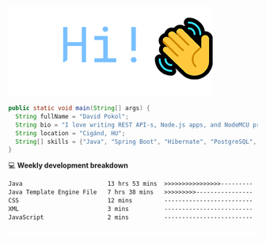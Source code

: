 ![Hi!](assets/images/hi.png)

```java
public static void main(String[] args) {
  String fullName = "David Pokol";
  String bio = "I love writing REST API-s, Node.js apps, and NodeMCU programs";
  String location = "Cigánd, HU";
  String[] skills = {"Java", "Spring Boot", "Hibernate", "PostgreSQL", "Git"};
}
```

💻 **Weekly development breakdown**
<!--START_SECTION:waka-->

```txt
Java                        13 hrs 53 mins  >>>>>>>>>>>>>>>>---------   63.51 %
Java Template Engine File   7 hrs 38 mins   >>>>>>>>>----------------   34.95 %
CSS                         12 mins         -------------------------   00.92 %
XML                         3 mins          -------------------------   00.24 %
JavaScript                  2 mins          -------------------------   00.21 %
```

<!--END_SECTION:waka-->

![footer](assets/images/footer.png)

